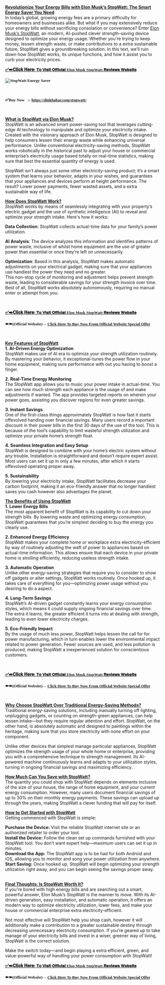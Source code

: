 <p><span style="text-decoration: underline;"><strong>Revolutionize Your Energy Bills with Elon Musk&rsquo;s StopWatt: The Smart Energy Saver You Need</strong></span><br />In today&rsquo;s global, growing energy fees are a primary difficulty for homeowners and businesses alike. But what if you may extensively reduce your energy bills without sacrificing consolation or convenience? Enter <a href="https://dinkhabar.com/stopwatt/">Elon Musk&rsquo;s StopWatt</a>, an modern, AI-pushed clever strength-saving device designed to optimize your energy usage. Whether you're trying to keep money, lessen strength waste, or make contributions to a extra sustainable future, StopWatt gives a groundbreaking solution. In this text, we&rsquo;ll ruin down how StopWatt works, its unique functions, and how it assist you to curb your electricity prices.</p>
<p><a href="https://dinkhabar.com/stopwatt/"><strong>✅➡️𝐂𝐥𝐢𝐜𝐤 𝐇𝐞𝐫𝐞<span style="font-family: 'Liberation Serif', serif;"><span style="font-size: small;"><span lang="en-GB">! 𝐓𝐨 𝐕𝐢𝐬𝐢𝐭 𝐎𝐟𝐟𝐢𝐜𝐢𝐚𝐥 Elon Musk StopWatt 𝐑𝐞𝐯𝐢𝐞𝐰𝐬 𝐖𝐞𝐛𝐬𝐢𝐭𝐞</span></span></span></strong></a></p>
<p><strong><span style="font-family: 'Liberation Serif', serif;"><span style="font-size: small;"><span lang="en-GB"><img src="https://resources.mynewsdesk.com/image/upload/ar_16:9,c_fill,dpr_auto,f_auto,g_auto,q_auto:good,w_1782/ry7uaihqwie8v2z77m0z" alt="StopWatt Energy Saver" /></span></span></span></strong></p>
<p>&nbsp;</p>
<p><strong>✅<span style="font-family: 'Liberation Serif', serif;"><span style="font-size: small;"><span lang="en-GB">Buy Now🛒:-</span></span></span></strong> <a href="https://dinkhabar.com/stopwatt/"><span style="font-family: 'Liberation Serif', serif;"><span style="font-size: small;"><span lang="en-GB"><strong>https://dinkhabar.com/stopwatt/</strong></span></span></span></a></p>
<p><strong>&nbsp;</strong></p>
<p><span style="text-decoration: underline;"><strong>What is StopWatt via Elon Musk?</strong></span><br />StopWatt is an advanced smart power-saving tool that leverages cutting-edge AI technology to manipulate and optimize your electricity intake. Created with the visionary approach of Elon Musk, StopWatt is designed to help consumers lessen their energy waste while enhancing universal performance. Unlike conventional electricity-saving methods, StopWatt works robotically in the historical past to adjust your house or commercial enterprise&rsquo;s electricity usage based totally on real-time statistics, making sure that best the essential quantity of energy is used.</p>
<p>StopWatt isn't always just some other electricity-saving product; it&rsquo;s a smart system that learns your behavior, adapts in your wishes, and guarantees that your appliances and devices perform at height performance. The result? Lower power payments, fewer wasted assets, and a extra sustainable way of life.</p>
<p><span style="text-decoration: underline;"><strong>How Does StopWatt Work?</strong></span><br />StopWatt works by means of seamlessly integrating with your property&rsquo;s electric gadget and the use of synthetic intelligence (AI) to reveal and optimize your strength intake. Here's how it works:</p>
<p><strong>Data Collection:</strong> StopWatt collects actual-time data for your family&rsquo;s power utilization.</p>
<p><strong>AI Analysis</strong>: The device analyzes this information and identifies patterns of power waste, inclusive of whilst home equipment are the use of greater power than essential or once they&rsquo;re left on unnecessarily.</p>
<p><strong>Optimization</strong>: Based in this analysis, StopWatt makes automatic adjustments on your electrical gadget, making sure that your appliances use handiest the power they need and no greater.<br />This non-stop cycle of monitoring and adjustment helps prevent strength waste, leading to considerable savings for your strength invoice over time. Best of all, StopWatt works absolutely autonomously, requiring no manual enter or attempt from you.</p>
<p>&nbsp;</p>
<p><a href="https://dinkhabar.com/stopwatt/"><strong>✅➡️𝐂𝐥𝐢𝐜𝐤 𝐇𝐞𝐫𝐞<span style="font-family: 'Liberation Serif', serif;"><span style="font-size: small;"><span lang="en-GB">! 𝐓𝐨 𝐕𝐢𝐬𝐢𝐭 𝐎𝐟𝐟𝐢𝐜𝐢𝐚𝐥 Elon Musk StopWatt 𝐑𝐞𝐯𝐢𝐞𝐰𝐬 𝐖𝐞𝐛𝐬𝐢𝐭𝐞</span></span></span></strong></a></p>
<p><strong>➽➽<span style="font-family: 'Liberation Serif', serif;"><span style="font-size: small;"><span lang="en-GB"><strong>(Official Website)&rarr; <a href="https://dinkhabar.com/stopwatt/">Click Here To Buy Now From Official Website Special Offer</a></strong></span></span></span></strong></p>
<p>&nbsp;</p>
<p><span style="text-decoration: underline;"><strong>Key Features of StopWatt</strong></span><br /><strong>1. AI-Driven Energy Optimization</strong><br />StopWatt makes use of AI era to optimize your strength utilization routinely. By mastering your behavior, it exceptional-tunes the power flow in your home equipment, making sure performance with out you having to boost a finger.</p>
<p><strong>2. Real-Time Energy Monitoring</strong><br />The StopWatt app allows you to music your power intake in actual-time. You can see how much strength each appliance is the usage of and make adjustments if wanted. The app provides targeted reports on wherein your power goes, assisting you discover regions for even greater savings.</p>
<p><strong>3. Instant Savings</strong><br />One of the first-class things approximately StopWatt is how fast it starts offevolved handing over financial savings. Many users record a important discount in their power bills in the first 30 days of the use of the tool. This is because of the tool&rsquo;s capability to limit wasteful strength utilization and optimize your private home&rsquo;s strength float.</p>
<p><strong>4. Seamless Integration and Easy Setup</strong><br />StopWatt is designed to combine with your home&rsquo;s electric system without any trouble. Installation is straightforward and doesn&rsquo;t require expert assist. Most users can set it up in only a few minutes, after which it starts offevolved operating proper away.</p>
<p><strong>5. Sustainability</strong><br />By lowering your electricity intake, StopWatt facilitates decrease your carbon footprint, making it an eco-friendly answer that no longer handiest saves you cash however also advantages the planet.</p>
<p><span style="text-decoration: underline;"><strong>The Benefits of Using StopWatt</strong></span><br /><strong>1. Lower Energy Bills</strong><br />The most apparent benefit of StopWatt is its capability to cut down your strength bills. By lowering waste and optimizing energy consumption, StopWatt guarantees that you&rsquo;re simplest deciding to buy the energy you clearly use.</p>
<p><strong>2. Enhanced Energy Efficiency</strong><br />StopWatt makes your complete home or workplace extra electricity-efficient by way of routinely adjusting the waft of power to appliances based on actual-time information. This allows ensure that each device in your private home is strolling efficiently, reducing useless strength intake.</p>
<p><strong>3. Automatic Operation</strong><br />Unlike other energy-saving strategies that require you to consider to show off gadgets or alter settings, StopWatt works routinely. Once hooked up, it takes care of everything for you&mdash;optimizing power usage without you desiring to do a aspect.</p>
<p><strong>4. Long-Term Savings</strong><br />StopWatt&rsquo;s AI-driven gadget constantly learns your energy consumption styles, which means it could supply ongoing financial savings over time. The extra it learns, the greater efficient it turns into at dealing with strength, leading to even lower electricity charges.</p>
<p><strong>5. Eco-Friendly Impact</strong><br />By the usage of much less power, StopWatt helps lessen the call for for power manufacturing, which in turn enables lower the environmental impact related to power generation. Fewer sources are used, and less pollution is produced, making StopWatt a inexperienced solution for conscientious customers.</p>
<p>&nbsp;</p>
<p><a href="https://dinkhabar.com/stopwatt/"><strong>✅➡️𝐂𝐥𝐢𝐜𝐤 𝐇𝐞𝐫𝐞<span style="font-family: 'Liberation Serif', serif;"><span style="font-size: small;"><span lang="en-GB">! 𝐓𝐨 𝐕𝐢𝐬𝐢𝐭 𝐎𝐟𝐟𝐢𝐜𝐢𝐚𝐥 Elon Musk StopWatt 𝐑𝐞𝐯𝐢𝐞𝐰𝐬 𝐖𝐞𝐛𝐬𝐢𝐭𝐞</span></span></span></strong></a></p>
<p><strong>➽➽<span style="font-family: 'Liberation Serif', serif;"><span style="font-size: small;"><span lang="en-GB"><strong>(Official Website)&rarr; <a href="https://dinkhabar.com/stopwatt/">Click Here To Buy Now From Official Website Special Offer</a></strong></span></span></span></strong></p>
<p>&nbsp;</p>
<p><span style="text-decoration: underline;"><strong>Why Choose StopWatt Over Traditional Energy-Saving Methods?</strong></span><br />Traditional energy-saving solutions, including manually turning off lighting, unplugging gadgets, or counting on strength-green appliances, can help lessen intake&mdash;but they require regular attention and effort. StopWatt, on the other hand, is absolutely automatic and designed to paintings within the heritage, making sure that you store electricity with none effort on your component.</p>
<p>Unlike other devices that simplest manage particular appliances, StopWatt optimizes the strength usage of your whole home or enterprise, providing you with a comprehensive technique to strength management. Its AI-powered machine continuously learns and adapts to your utilization styles, turning in ongoing financial savings and maximizing efficiency.</p>
<p><span style="text-decoration: underline;"><strong>How Much Can You Save with StopWatt?</strong></span><br />The quantity you could shop with StopWatt depends on elements inclusive of the size of your house, the range of home equipment, and your current energy consumption. However, many users document financial savings of up to 30% on their monthly energy payments. These savings can upload up through the years, making StopWatt a clever funding that will pay for itself.</p>
<p><span style="text-decoration: underline;"><strong>How to Get Started with StopWatt</strong></span><br />Getting commenced with StopWatt is simple:</p>
<p><strong>Purchase the Device:</strong> Visit the reliable StopWatt internet site or an authorized retailer to order your tool.<br /><strong>Install the Device:</strong> Follow the clean set up commands furnished with your StopWatt tool. You don&rsquo;t want expert help&mdash;maximum users can set it up in minutes.<br /><strong>Download the App:</strong> The StopWatt app is to be had for both Android and iOS, allowing you to monitor and song your power utilization from anywhere.<br /><strong>Start Saving:</strong> Once hooked up, StopWatt will begin optimizing your strength utilization right away, and you can begin seeing the savings proper away.</p>
<p><br /><span style="text-decoration: underline;"><strong>Final Thoughts: Is StopWatt Worth It?</strong></span><br />If you're bored with high energy bills and are searching out a smart, powerful answer, Elon Musk&rsquo;s StopWatt is the manner to move. With its AI-driven generation, easy installation, and automatic operation, it offers an modern way to optimize electricity utilization, lower fees, and make your house or commercial enterprise extra electricity-efficient.</p>
<p>Not most effective will StopWatt help you shop cash, however it will additionally make a contribution to a greater sustainable destiny through decreasing unnecessary electricity consumption. If you&rsquo;re geared up to take manage of your electricity bills and invest in a wiser, greener way of living, StopWatt is the correct solution.</p>
<p>Make the switch today&mdash;and begin playing a extra efficient, green, and value-powerful way of handling your power consumption with StopWatt!</p>
<p><a href="https://dinkhabar.com/stopwatt/"><strong>✅➡️𝐂𝐥𝐢𝐜𝐤 𝐇𝐞𝐫𝐞<span style="font-family: 'Liberation Serif', serif;"><span style="font-size: small;"><span lang="en-GB">! 𝐓𝐨 𝐕𝐢𝐬𝐢𝐭 𝐎𝐟𝐟𝐢𝐜𝐢𝐚𝐥 Elon Musk StopWatt 𝐑𝐞𝐯𝐢𝐞𝐰𝐬 𝐖𝐞𝐛𝐬𝐢𝐭𝐞</span></span></span></strong></a></p>
<p><strong>➽➽<span style="font-family: 'Liberation Serif', serif;"><span style="font-size: small;"><span lang="en-GB"><strong>(Official Website)&rarr; <a href="https://dinkhabar.com/stopwatt/">Click Here To Buy Now From Official Website Special Offer</a></strong></span></span></span></strong></p>
<p lang="en-GB">&nbsp;</p>
